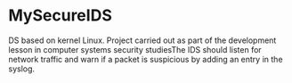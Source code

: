 # MySecureIDS
DS based on kernel Linux. Project carried out as part of the development lesson in computer systems security studiesThe IDS should listen for network traffic and warn if a packet is suspicious by adding an entry in the syslog.
